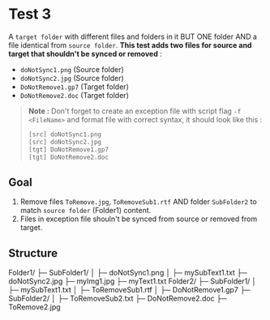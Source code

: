 # Test 3

A `target folder` with different files and folders in it BUT ONE folder AND a file identical from `source folder`. **This test adds two files for source and target that shouldn't be synced or removed** :

- `doNotSync1.png` (Source folder)
- `doNotSync2.jpg` (Source folder)
- `DoNotRemove1.gp7` (Target folder)
- `DoNotRemove2.doc` (Target folder)

> **Note :** Don't forget to create an exception file with script flag `-f <FileName>` and format file with correct syntax, it should look like this :
>
> ```txt
> [src] doNotSync1.png
> [src] doNotSync2.jpg
> [tgt] DoNotRemove1.gp7
> [tgt] DoNotRemove2.doc
> ```

## Goal

1. Remove files `ToRemove.jpg`, `ToRemoveSub1.rtf` AND folder `SubFolder2` to match `source folder` (Folder1) content.
2. Files in exception file shouln't be synced from source or removed from target.

## Structure

Folder1/
├─ SubFolder1/
│  ├─ doNotSync1.png
│  ├─ mySubText1.txt
├─ doNotSync2.jpg
├─ myImg1.jpg
├─ myText1.txt
Folder2/
├─ SubFolder1/
│  ├─ mySubText1.txt
│  ├─ ToRemoveSub1.rtf
│  ├─ DoNotRemove1.gp7
├─ SubFolder2/
│  ├─ ToRemoveSub2.txt
├─ DoNotRemove2.doc
├─ ToRemove2.jpg
